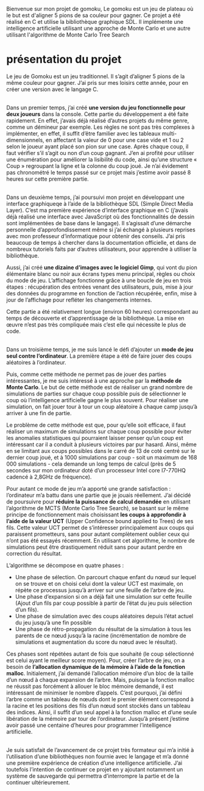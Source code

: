 Bienvenue sur mon projet de gomoku,
Le gomoku est un jeu de plateau où le but est d'aligner 5 pions de sa couleur pour gagner.
Ce projet a été réalisé en C et utilise la bibliothèque graphique SDL.
Il implémente une intelligence artificielle utilisant une approche de Monte Carlo et une autre utilisant l'algorithme de Monte Carlo Tree Search

# présentation du projet

<p>    Le jeu de Gomoku est un jeu traditionnel. Il s’agit d’aligner 5 pions de la même couleur pour gagner. J’ai pris sur mes loisirs cette année, pour en créer une version avec le langage C.</p>

<p>  <br />  Dans un premier temps, j’ai créé <b>une version du jeu fonctionnelle pour deux joueurs</b> dans la console. Cette partie du développement a été faite rapidement. En effet, j’avais déjà réalisé d’autres projets du même genre, comme un démineur par exemple. Les règles ne sont pas très complexes à implémenter, en effet, il suffit d’être familier avec les tableaux multi-dimensionnels, en affectant la valeur de 0 pour une case vide et 1 ou 2 selon le joueur ayant placé son pion sur une case. Après chaque coup, il faut vérifier s’il s’agit ou non d’un coup gagnant. J’en ai profité pour utiliser une énumération pour améliorer la lisibilité du code, ainsi qu’une structure « Coup » regroupant la ligne et la colonne du coup joué.
Je n’ai évidement pas chronométré le temps passé sur ce projet mais j’estime avoir passé  8 heures sur cette première partie.
</p>

</p> <br />Dans un deuxième temps, j’ai poursuivi mon projet en développant une interface graphiqueqe à l’aide de la bibliothèque SDL (Simple Direct Media Layer). C’est ma première expérience d’interface graphique en C (j’avais déjà réalisé une interface avec JavaScript  où des fonctionnalités de dessin sont implémentées de base dans le langage). Il s’agissait d’une démarche personnelle d’approfondissement même si j’ai échangé à plusieurs reprises avec mon professeur d’informatique pour obtenir des conseils. J’ai pris beaucoup de temps à chercher dans la documentation officielle, et dans de nombreux tutoriels faits par d’autres utilisateurs, pour apprendre à utiliser la bibliothèque. 
</p>

<p>Aussi, j’ai créé <b>une dizaine d’images avec le logiciel Gimp</b>, qui vont du pion élémentaire blanc ou noir aux écrans types menu principal, règles ou choix du mode de jeu. L’affichage fonctionne grâce à une boucle de jeu en trois étapes : récupération des entrées venant des utilisateurs, puis, mise à jour des données du programme en fonction de l’action récupérée, enfin, mise à jour de l’affichage pour refléter les changements internes. </p>

<p>Cette partie a été relativement longue (environ 60 heures) correspondant au temps de découverte et d’apprentissage de la bibliothèque. La mise en œuvre n’est pas très compliquée mais c’est elle qui nécessite le plus de code.</p>

<p>  <br />  Dans un troisième temps, je me suis lancé le défi d’ajouter un <b>mode de jeu seul contre l’ordinateur</b>. La première étape a été de faire jouer des coups aléatoires à l’ordinateur. </p>

<p>Puis, comme cette méthode ne permet pas de jouer des parties intéressantes, je me suis intéressé à une approche par la <b>méthode de Monte Carlo</b>. Le but de cette méthode est de réaliser un grand nombre de simulations de parties sur chaque coup possible puis de sélectionner le coup où l’intelligence artificielle gagne le plus souvent. Pour réaliser une simulation, on fait jouer tour à tour un coup aléatoire à chaque camp jusqu’à arriver à une fin de partie.</p>

<p>Le problème de cette méthode est que, pour qu’elle soit efficace, il faut réaliser un maximum de simulations sur chaque coup possible pour éviter les anomalies statistiques qui pourraient laisser penser qu’un coup est intéressant car il a conduit à plusieurs victoires par pur hasard. Ainsi, même en se limitant aux coups possibles dans le carré de 13 de coté centré sur le dernier coup joué, et à 1000 simulations par coup - soit un maximum de 168 000 simulations - cela demande un long temps de calcul (près de 5 secondes sur mon ordinateur doté d’un processeur Intel core I7-770HQ cadencé à 2,8GHz de fréquence). </p>

<p>Pour autant ce mode de jeu m’a apporté une grande satisfaction : l’ordinateur m’a battu dans une partie que je jouais réellement.
	J’ai décidé de poursuivre pour <b>réduire la puissance de calcul demandée</b> en utilisant l’algorithme de MCTS (Monte Carlo Tree Search), se basant sur le même principe de fonctionnement mais choisissant <b>les coups à approfondir à l’aide de la valeur UCT</b> (Upper Confidence bound applied to Trees) de ses fils. Cette valeur UCT permet de s’intéresser principalement aux coups qui paraissent prometteurs, sans pour autant complètement oublier ceux qui n’ont pas été essayés récemment. En utilisant cet algorithme, le nombre de simulations peut être drastiquement réduit sans pour autant perdre en correction du résultat.</p>	

<p>L’algorithme se décompose en quatre phases :
	<ul>
	<li>Une phase de sélection. On parcourt chaque enfant du nœud sur lequel on se trouve et on 	choisi celui dont la valeur UCT est maximale, on répète ce processus jusqu’à arriver sur une 	feuille de l’arbre de jeu.</li>
	<li>Une phase d’expansion si on a déjà fait une simulation sur cette feuille (Ajout d’un  fils 	par coup possible à partir de l’état du jeu puis sélection d’un fils).</li>
	<li>Une phase de simulation avec des coups aléatoires depuis l’état actuel du jeu jusqu’à une 	fin possible </li>
	<li> Une phase de rétro-propagation du  résultat de la simulation à tous les parents de ce nœud 	jusqu’à la racine (incrémentation de nombre de simulations et augmentation du score du 	nœud 	avec le résultat).</li>
	</ul>	
	
Ces phases sont répétées autant de fois que souhaité (le coup sélectionné est celui ayant le meilleur score moyen). 
Pour, créer l’arbre de jeu, on a besoin de <b>l’allocation dynamique de la mémoire à l’aide de la fonction malloc</b>. Initialement, j’ai demandé l’allocation mémoire d’un bloc de la taille d’un nœud à chaque expansion de l’arbre. Mais, puisque la fonction malloc ne réussit pas forcément à allouer le bloc mémoire demandé, il est intéressant de minimiser le nombre d’appels. C’est pourquoi, j’ai défini l’arbre comme un tableau de nœuds dont le premier élément correspond à la racine et les positions des fils d’un nœud sont stockés dans un tableau des indices. Ainsi, il suffit d’un seul appel à la fonction malloc et d’une seule libération de la mémoire par tour de l’ordinateur.
Jusqu’à présent j’estime avoir passé une centaine d’heures pour programmer l’intelligence artificielle.
</p>

<p>   <br /> Je suis satisfait de l’avancement de ce projet très formateur qui m’a initié à l’utilisation d’une bibliothèques non fournie avec le langage et m’a donné une première expérience de création d’une intelligence artificielle. J’ai toutefois l’intention de continuer ce projet en y ajoutant notamment un système de sauvegarde qui permettra d’interrompre la partie et de la continuer ultérieurement. </p>
